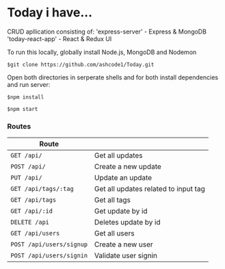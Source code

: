 # Today i have...

CRUD apllication consisting of:
'express-server' - Express & MongoDB
'today-react-app' - React & Redux UI

To run this locally, globally install Node.js, MongoDB and Nodemon

```
$git clone https://github.com/ashcode1/Today.git
```

Open both directories in serperate shells and for both install dependencies and run server:

```
$npm install
```

```
$npm start
```

### Routes

| Route                    |                                      |
| ------------------------ | ------------------------------------ |
| `GET /api/`              | Get all updates                      |
| `POST /api/`             | Create a new update                  |
| `PUT /api/`              | Update an update                     |
| `GET /api/tags/:tag`     | Get all updates related to input tag |
| `GET /api/tags`          | Get all tags                         |
| `GET /api/:id`           | Get update by id                     |
| `DELETE /api`            | Deletes update by id                 |
| `GET /api/users`         | Get all users                        |
| `POST /api/users/signup` | Create a new user                    |
| `POST /api/users/signin` | Validate user signin                 |
